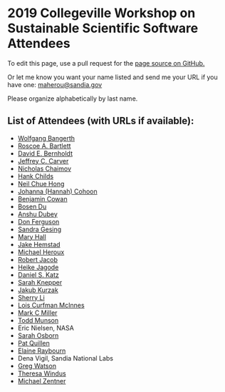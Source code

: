 # 2019 Collegeville Workshop on Sustainable Scientific Software Attendees

To edit this page, use a pull request for the [page source on GitHub.](https://github.com/Collegeville/CW3S19/edit/master/Attendees.md)

Or let me know you want your name listed and send me your URL if you have one: <maherou@sandia.gov>

Please organize alphabetically by last name.

## List of Attendees (with URLs if available):

- [Wolfgang Bangerth](https://www.math.colostate.edu/~bangerth/)
- [Roscoe A. Bartlett](https://bartlettroscoe.github.io/)
- [David E. Bernholdt](https://csmd.ornl.gov/profile/david-bernholdt)
- [Jeffrey C. Carver](http://carver.cs.ua.edu)
- [Nicholas Chaimov](https://www.linkedin.com/in/nchaimov/)
- [Hank Childs](http://cdux.cs.uoregon.edu/childs.html)
- [Neil Chue Hong](https://www.software.ac.uk/about/staff/person/neil-chue-hong)
- [Johanna (Hannah) Cohoon](https://www.linkedin.com/in/johanna-cohoon-ab7a903b/)
- [Benjamin Cowan](https://www.txcorp.com/)
- [Bosen Du](https://www.linkedin.com/in/bosen-du-b44214102/)
- [Anshu Dubey](https://www.anl.gov/profile/anshu-dubey)
- [Don Ferguson](https://www.linkedin.com/in/fergusondonald/)
- [Sandra Gesing](http://sandra-gesing.com/)
- [Mary Hall](https://www.ctop.cs.utah.edu/)
- [Jake Hemstad](https://www.linkedin.com/in/jacobhemstad/)
- [Michael Heroux](https://maherou.github.io)
- [Robert Jacob](https://www.mcs.anl.gov/~jacob/)
- [Heike Jagode](http://icl.utk.edu/~jagode)
- [Daniel S. Katz](https://danielskatz.org)
- [Sarah Knepper](https://www.linkedin.com/in/sarah-knepper-69788abb/)
- [Jakub Kurzak](https://www.linkedin.com/in/jakubkurzak)
- [Sherry Li](https://crd.lbl.gov/departments/applied-mathematics/scalable-solvers/members/staff-members/xiaoye-li/)
- [Lois Curfman McInnes](https://mcs.anl.gov/~curfman)
- [Mark C Miller](https://github.com/markcmiller86)
- [Todd Munson](http://www.mcs.anl.gov/~tmunson)
- Eric Nielsen, NASA
- [Sarah Osborn](https://people.llnl.gov/osborn9)
- [Pat Quillen](https://www.linkedin.com/in/patquillen/)
- [Elaine Raybourn](https://www.linkedin.com/in/elaineraybourn/)
- Dena Vigil, Sandia National Labs
- [Greg Watson](https://www.ornl.gov/staff-profile/gregory-r-watson)
- [Theresa Windus](https://group.chem.iastate.edu/Windus/homepage.html)
- [Michael Zentner](https://www.linkedin.com/in/michaelzentner/)
